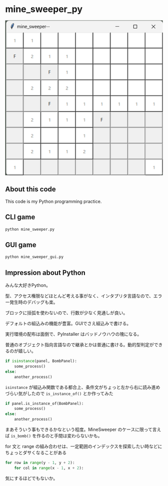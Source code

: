 # mine_sweeper_py

![GUI image](gui_image.png)

## About this code

This code is my Python programming practice.

## CLI game

```bash
python mine_sweeper.py
```

## GUI game

```bash
python mine_sweeper_gui.py
```

## Impression about Python

みんな大好きPython。

型、アクセス権限などほとんど考える事がなく、インタプリタ言語なので、エラー発生時のデバッグも楽。

ブロックに括弧を使わないので、行数が少なく見通しが良い。

デフォルトの組込みの機能が豊富。GUIでさえ組込みで書ける。

実行環境の配布は面倒で、PyInstaller はバッドノウハウの塊になる。

普通のオブジェクト指向言語なので継承とかは普通に書ける。動的型判定ができるのが嬉しい。

```python
if isinstance(panel, BombPanel):
    some_process()
else:
    another_process()
```

`isinstance` が組込み関数である都合上、条件文がちょっと左から右に読み進めづらい気がしたので  `is_instance_of()` とか作ってみた

```python
if panel.is_instance_of(BombPanel):
    some_process()
else:
    another_process()
```

まあそういう事もできるかなという程度。MineSweeper のケースに限って言えば `is_bomb()` を作るのと手間は変わらないかも。

for 文と range の組み合わせは、一定範囲のインデックスを探索したい時などにちょっとダサくなることがある

```python
for row in range(y - 1, y + 2):
    for col in range(x - 1, x + 2):
```

気にするほどでもないか。
